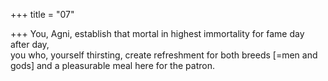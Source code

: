 +++
title = "07"

+++
 You, Agni, establish that mortal in highest immortality for fame day  after day,  
you who, yourself thirsting, create refreshment for both breeds [=men  and gods] and a pleasurable meal here for the patron.  